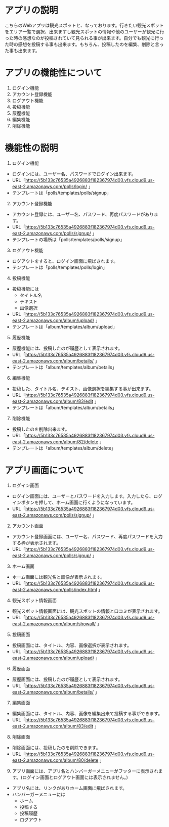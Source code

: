 # アプリの説明
こちらのWebアプリは観光スポットと、なっております。行きたい観光スポットをエリア一覧で選択、出来ますし観光スポットの情報や他のユーザーが観光に行った時の感想なのが投稿されていて見られる事が出来ます。自分でも観光に行った時の感想を投稿する事も出来ます。もちろん、投稿したのを編集、削除と言った事も出来ます。

# アプリの機能性について
1. ログイン機能
2. アカウント登録機能
3. ログアウト機能
4. 投稿機能
5. 履歴機能
6. 編集機能
7. 削除機能
# 機能性の説明
1. ログイン機能
* ログインには、ユーザー名、パスワードでログイン出来ます。
* URL「https://5b133c76535a4926883f182367974d03.vfs.cloud9.us-east-2.amazonaws.com/polls/login/ 」
* テンプレートは「polls/templates/polls/signup」

2. アカウント登録機能
* アカウント登録には、ユーザー名、パスワード、再度パスワードがあります。
* URL「https://5b133c76535a4926883f182367974d03.vfs.cloud9.us-east-2.amazonaws.com/polls/signup/ 」
* テンプレートの場所は「polls/templates/polls/signup」

3. ログアウト機能
* ログアウトをすると、ログイン画面に飛ばされます。
* テンプレートは「polls/templates/polls/login」

4. 投稿機能
* 投稿機能には
  * タイトル名
  * テキスト
  * 画像選択
* URL「https://5b133c76535a4926883f182367974d03.vfs.cloud9.us-east-2.amazonaws.com/album/upload/ 」
* テンプレートは「album/templates/album/upload」

5. 履歴機能
* 履歴機能には、投稿したのが履歴として表示されます。
* URL「https://5b133c76535a4926883f182367974d03.vfs.cloud9.us-east-2.amazonaws.com/album/betails/ 」
* テンプレートは「album/templates/album/betails」

6. 編集機能
* 投稿した、タイトル名、テキスト、画像選択を編集する事が出来ます。
* URL「https://5b133c76535a4926883f182367974d03.vfs.cloud9.us-east-2.amazonaws.com/album/83/edit 」
* テンプレートは「album/templates/album/betails」

7. 削除機能
* 投稿したのを削除出来ます。
* URL「https://5b133c76535a4926883f182367974d03.vfs.cloud9.us-east-2.amazonaws.com/album/82/delete 」
* テンプレートは「album/templates/album/delete」

# アプリ画面について
1. ログイン画面
* ログイン画面には、ユーザーとパスワードを入力します。入力したら、ログインボタンを押して、ホーム画面に行くようになっています。
* URL「https://5b133c76535a4926883f182367974d03.vfs.cloud9.us-east-2.amazonaws.com/polls/signup/ 」

2. アカウント画面
* アカウント登録画面には、ユーザー名、パスワード、再度パスワードを入力する枠が表示されます。
* URL「https://5b133c76535a4926883f182367974d03.vfs.cloud9.us-east-2.amazonaws.com/polls/signup/ 」
 
3. ホーム画面
* ホーム画面には観光名と画像が表示されます。
* URL「https://5b133c76535a4926883f182367974d03.vfs.cloud9.us-east-2.amazonaws.com/polls/index.html 」

4. 観光スポット情報画面
* 観光スポット情報画面には、観光スポットの情報と口コミが表示されます。
* URL「https://5b133c76535a4926883f182367974d03.vfs.cloud9.us-east-2.amazonaws.com/album/showall/ 」

5. 投稿画面
* 投稿画面には、タイトル、内容、画像選択が表示されます。
* URL「https://5b133c76535a4926883f182367974d03.vfs.cloud9.us-east-2.amazonaws.com/album/upload/ 」

6. 履歴画面
* 履歴画面には、投稿したのが履歴として表示されます。
* URL「https://5b133c76535a4926883f182367974d03.vfs.cloud9.us-east-2.amazonaws.com/album/betails/ 」

7. 編集画面
* 編集画面には、タイトル、内容、画像を編集出来て投稿する事ができます。
* URL「https://5b133c76535a4926883f182367974d03.vfs.cloud9.us-east-2.amazonaws.com/album/83/edit 」

8. 削除画面
* 削除画面には、投稿したのを削除できます。
* URL「https://5b133c76535a4926883f182367974d03.vfs.cloud9.us-east-2.amazonaws.com/album/80/delete 」

9. アプリ画面には、アプリ名とハンバーガーメニューがフッターに表示されます。(ログイン画面とログアウト画面には表示されません。)
* アプリ名には、リンクがありホーム画面に飛ばされます。
* ハンバーガーメニューには
  * ホーム
  * 投稿する
  * 投稿履歴
  * ログアウト
